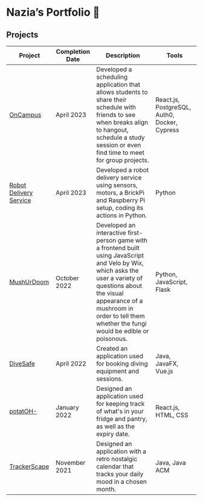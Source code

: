 # Nazia’s Portfolio 🫶

## Projects

| Project | Completion Date | Description | Tools |
| ------------- |-------------| -----|-----|
| [OnCampus](https://github.com/ECSE-428-Group-5-W-2023/OnCampus) | April 2023 | Developed a scheduling application that allows students to share their schedule with friends to see when breaks align to hangout, schedule a study session or even find time to meet for group projects. | React.js, PostgreSQL, Auth0, Docker, Cypress |
| [Robot Delivery Service](https://github.com/Lucy-Zh/ECSE211-23) | April 2023 | Developed a robot delivery service using sensors, motors, a BrickPi and Raspberry Pi setup, coding its actions in Python. | Python |
| [MushUrDoom](https://github.com/yu-an-lu/MushUrDoom) | October 2022 | Developed an interactive first-person game with a frontend built using JavaScript and Velo by Wix, which asks the user a variety of questions about the visual appearance of a mushroom in order to tell them whether the fungi would be edible or poisonous. | Python, JavaScript, Flask |
| [DiveSafe](https://github.com/McGill-ECSE321-Fall2022/project-group-13) | April 2022 | Created an application used for booking diving equipment and sessions. | Java, JavaFX, Vue.js |
| [potatOH-](https://github.com/yu-an-lu/potatOH-) | January 2022 | Designed an application used for keeping track of what's in your fridge and pantry, as well as the expiry date. | React.js, HTML, CSS |
| [TrackerScape](https://github.com/samperezh/TrackerScape) | November 2021 | Designed an application with a retro nostalgic calendar that tracks your daily mood in a chosen month. | Java, Java ACM |

